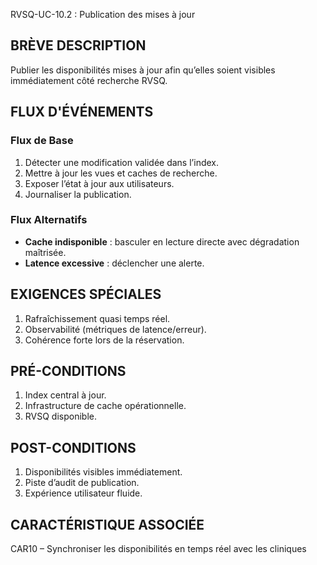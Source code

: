 RVSQ-UC-10.2 : Publication des mises à jour

## BRÈVE DESCRIPTION
Publier les disponibilités mises à jour afin qu’elles soient visibles immédiatement côté recherche RVSQ.

## FLUX D'ÉVÉNEMENTS

### Flux de Base
1. Détecter une modification validée dans l’index.
2. Mettre à jour les vues et caches de recherche.
3. Exposer l’état à jour aux utilisateurs.
4. Journaliser la publication.

### Flux Alternatifs
- **Cache indisponible** : basculer en lecture directe avec dégradation maîtrisée.
- **Latence excessive** : déclencher une alerte.

## EXIGENCES SPÉCIALES
1. Rafraîchissement quasi temps réel.
2. Observabilité (métriques de latence/erreur).
3. Cohérence forte lors de la réservation.

## PRÉ-CONDITIONS
1. Index central à jour.
2. Infrastructure de cache opérationnelle.
3. RVSQ disponible.

## POST-CONDITIONS
1. Disponibilités visibles immédiatement.
2. Piste d’audit de publication.
3. Expérience utilisateur fluide.

## CARACTÉRISTIQUE ASSOCIÉE
CAR10 – Synchroniser les disponibilités en temps réel avec les cliniques
